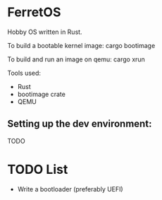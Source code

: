 # FerretOS
Hobby OS written in Rust.

To build a bootable kernel image:
cargo bootimage

To build and run an image on qemu:
cargo xrun

Tools used:
- Rust
- bootimage crate
- QEMU

## Setting up the dev environment:
TODO

# TODO List
- Write a bootloader (preferably UEFI)

